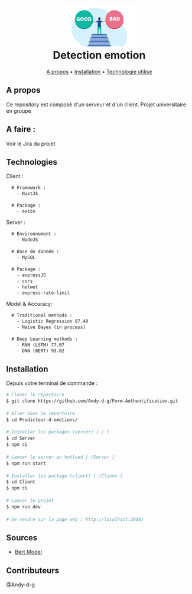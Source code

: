 <div align="center">
  <h1>
    <br>
    <a href=""><img src="favicon.png" alt="Bad or Good" width="200"></a>
    <br>
      Detection emotion 
    <br>
  </h1>
</div>

<div align="center">
  <a href="#a-propos">A propos</a> •
  <a href="#installation">Installation</a> •
  <a href="#technologies">Technologie utilisé</a> 
</div>

## A propos

Ce repository est composé d'un serveur et d'un client.
Projet universitaire en groupe 

## A faire :

Voir le Jira du projet

## Technologies

Client : 
```
  # Framework : 
    - NuxtJS

  # Package :
    - axios
```

Server :
```
  # Environnement : 
    - NodeJS
  
  # Base de donnée : 
    - MySQL
  
  # Package : 
    - expressJS
    - cors
    - helmet
    - express-rate-limit
```

Model & Accuracy: 
```
  # Traditional methods : 
    - Logistic Regression 87.40
    - Naïve Bayes (in process)

  # Deep Learning methods :
    - RNN (LSTM) 77.07
    - DNN (BERT) 93.02
```
## Installation

Depuis votre terminal de commande : 

```bash
# Cloner le repertoire
$ git clone https://github.com/Andy-d-g/Form-Authentification.git

# Aller dans le repertoire
$ cd Predicteur-d-emotions/

# Installer les packages (server) [ / ]
$ cd Server
$ npm ci

# Lancer le server en hotload [ /Server ]
$ npm run start

# Installer les package (client) [ /Client ]
$ cd Client
$ npm ci

# Lancer le projet
$ npm run dev

# Se rendre sur la page web : http://localhost:3000/

```
## Sources
- [Bert Model](https://skimai.com/fine-tuning-bert-for-sentiment-analysis/)

## Contributeurs

@Andy-d-g
